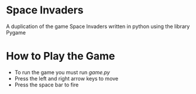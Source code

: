 # Space Invaders
A duplication of the game Space Invaders written in python using the library Pygame

# How to Play the Game
- To run the game you must run *game.py*
- Press the left and right arrow keys to move
- Press the space bar to fire